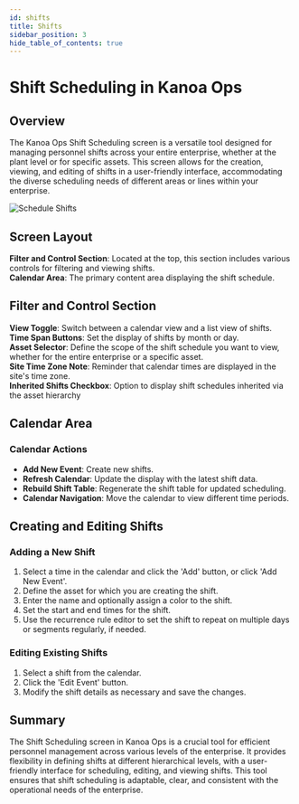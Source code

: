 ```yaml
---
id: shifts
title: Shifts
sidebar_position: 3
hide_table_of_contents: true
---
```


# Shift Scheduling in Kanoa Ops

## Overview
The Kanoa Ops Shift Scheduling screen is a versatile tool designed for managing personnel shifts across your entire enterprise, whether at the plant level or for specific assets. This screen allows for the creation, viewing, and editing of shifts in a user-friendly interface, accommodating the diverse scheduling needs of different areas or lines within your enterprise.

![Schedule Shifts](/img/ops-scheduling-shifts.png)

## Screen Layout
**Filter and Control Section**: Located at the top, this section includes various controls for filtering and viewing shifts.<br />
**Calendar Area**: The primary content area displaying the shift schedule.

## Filter and Control Section
**View Toggle**: Switch between a calendar view and a list view of shifts.<br />
**Time Span Buttons**:  Set the display of shifts by month or day.<br />
**Asset Selector**:  Define the scope of the shift schedule you want to view, whether for the entire enterprise or a specific asset.<br />
**Site Time Zone Note**:  Reminder that calendar times are displayed in the site's time zone.<br />
**Inherited Shifts Checkbox**:  Option to display shift schedules inherited via the asset hierarchy

## Calendar Area

### Calendar Actions
- **Add New Event**: Create new shifts.
- **Refresh Calendar**: Update the display with the latest shift data.
- **Rebuild Shift Table**: Regenerate the shift table for updated scheduling.
- **Calendar Navigation**: Move the calendar to view different time periods.

## Creating and Editing Shifts
### Adding a New Shift
1. Select a time in the calendar and click the 'Add' button, or click 'Add New Event'.
2. Define the asset for which you are creating the shift.
3. Enter the name and optionally assign a color to the shift.
4. Set the start and end times for the shift.
5. Use the recurrence rule editor to set the shift to repeat on multiple days or segments regularly, if needed.

### Editing Existing Shifts
1. Select a shift from the calendar.
2. Click the 'Edit Event' button.
3. Modify the shift details as necessary and save the changes.

## Summary
The Shift Scheduling screen in Kanoa Ops is a crucial tool for efficient personnel management across various levels of the enterprise. It provides flexibility in defining shifts at different hierarchical levels, with a user-friendly interface for scheduling, editing, and viewing shifts. This tool ensures that shift scheduling is adaptable, clear, and consistent with the operational needs of the enterprise.
 